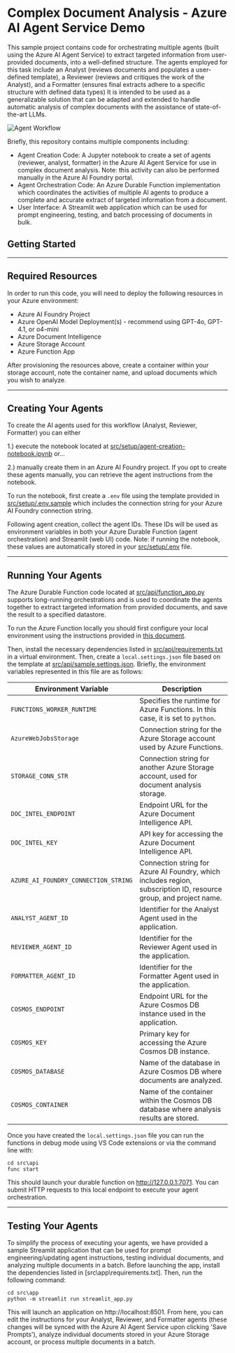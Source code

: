 # Complex Document Analysis - Azure AI Agent Service Demo

This sample project contains code for orchestrating multiple agents (built using the Azure AI Agent Service) to extract targeted information from user-provided documents, into a well-defined structure. The agents employed for this task include an Analyst (reviews documents and populates a user-defined template), a Reviewer (reviews and critiques the work of the Analyst), and a Formatter (ensures final extracts adhere to a specific structure with defined data types) It is intended to be used as a generalizable solution that can be adapted and extended to handle automatic analysis of complex documents with the assistance of state-of-the-art LLMs.

![Agent Workflow](img/agent_architecture.png2)

Briefly, this repository contains multiple components including:

- Agent Creation Code: A Jupyter notebook to create a set of agents (reviewer, analyst, formatter) in the Azure AI Agent Service for use in complex document analysis. Note: this activity can also be performed manually in the Azure AI Foundry portal.
- Agent Orchestration Code: An Azure Durable Function implementation which coordinates the activities of multiple AI agents to produce a complete and accurate extract of targeted information from a document.
- User Interface: A Streamlit web application which can be used for prompt engineering, testing, and batch processing of documents in bulk. 

## Getting Started

---

## Required Resources

In order to run this code, you will need to deploy the following resources in your Azure environment:

- Azure AI Foundry Project
- Azure OpenAI Model Deployment(s) - recommend using GPT-4o, GPT-4.1, or o4-mini
- Azure Document Intelligence
- Azure Storage Account
- Azure Function App

After provisioning the resources above, create a container within your storage account, note the container name, and upload documents which you wish to analyze.

---

## Creating Your Agents

To create the AI agents used for this workflow (Analyst, Reviewer, Formatter) you can either 

1.) execute the notebook located at [src/setup/agent-creation-notebook.ipynb](src/setup/agent-creation-notebook.ipynb) or... 

2.) manually create them in an Azure AI Foundry project. If you opt to create these agents manually, you can retrieve the agent instructions from the notebook.

To run the notebook, first create a `.env` file using the template provided in [src/setup/.env.sample](src/setup/.env.sample) which includes the connection string for your Azure AI Foundry connection string.

Following agent creation, collect the agent IDs. These IDs will be used as environment variables in both your Azure Durable Function (agent orchestration) and Streamlit (web UI) code. Note: if running the notebook, these values are automatically stored in your [src/setup/.env](src/setup/.env) file.

---

## Running Your Agents

The Azure Durable Function code located at [src/api/function_app.py](src/api/function_app.py) supports long-running orchestrations and is used to coordinate the agents together to extract targeted information from provided documents, and save the result to a specified datastore.

To run the Azure Function locally you should first configure your local environment using the instructions provided in [this document]().

Then, install the necessary dependencies listed in [src/api/requirements.txt](src/api/requirements.txt) in a virtual environment. Then, create a `local.settings.json` file based on the template at [src/api/sample.settings.json](src/api/sample.settings.json). Briefly, the environment variables represented in this file are as follows:

| Environment Variable                  | Description                                                                                                          |  
|---------------------------------------|----------------------------------------------------------------------------------------------------------------------|  
| `FUNCTIONS_WORKER_RUNTIME`            | Specifies the runtime for Azure Functions. In this case, it is set to `python`.                                      |  
| `AzureWebJobsStorage`                 | Connection string for the Azure Storage account used by Azure Functions.                                             |  
| `STORAGE_CONN_STR`                    | Connection string for another Azure Storage account, used for document analysis storage.                 |  
| `DOC_INTEL_ENDPOINT`                  | Endpoint URL for the Azure Document Intelligence API.                                             |  
| `DOC_INTEL_KEY`                       | API key for accessing the Azure Document Intelligence API.                                        |  
| `AZURE_AI_FOUNDRY_CONNECTION_STRING`  | Connection string for Azure AI Foundry, which includes region, subscription ID, resource group, and project name.    |  
| `ANALYST_AGENT_ID`                    | Identifier for the Analyst Agent used in the application.                                                            |  
| `REVIEWER_AGENT_ID`                   | Identifier for the Reviewer Agent used in the application.                                                           |  
| `FORMATTER_AGENT_ID`                  | Identifier for the Formatter Agent used in the application.                                                          |  
| `COSMOS_ENDPOINT`                     | Endpoint URL for the Azure Cosmos DB instance used in the application.                                               |  
| `COSMOS_KEY`                          | Primary key for accessing the Azure Cosmos DB instance.                                                              |  
| `COSMOS_DATABASE`                     | Name of the database in Azure Cosmos DB where documents are analyzed.                                                |  
| `COSMOS_CONTAINER`                    | Name of the container within the Cosmos DB database where analysis results are stored.                               |  

Once you have created the `local.settings.json` file you can run the functions in debug mode using VS Code extensions or via the command line with:

```
cd src\api
func start
```

This should launch your durable function on http://127.0.0.1:7071. You can submit HTTP requests to this local endpoint to execute your agent orchestration.

---

## Testing Your Agents

To simplify the process of executing your agents, we have provided a sample Streamlit application that can be used for prompt engineering/updating agent instructions, testing individual documents, and analyzing multiple documents in a batch. Before launching the app, install the dependencies listed in [src\app\requirements.txt]. Then, run the following command:

```
cd src\app
python -m streamlit run streamlit_app.py
```

This will launch an application on http://localhost:8501. From here, you can edit the instructions for your Analyst, Reviewer, and Formatter agents (these changes will be synced with the Azure AI Agent Service upon clicking 'Save Prompts'), analyze individual documents stored in your Azure Storage account, or process multiple documents in a batch.